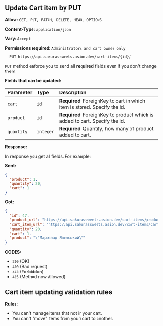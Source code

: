 ## Update Cart item by PUT

**Allow:** `GET, PUT, PATCH, DELETE, HEAD, OPTIONS`

**Content-Type:** `application/json`

**Vary:** `Accept`

**Permissions required**: `Administrators and cart owner only`

```
  PUT https://api.sakurassweets.asion.dev/cart-items/{id}/
```

`PUT` method enforce you to send all **required** fields even if you don't change them.

**Fields that can be updated:**

| Parameter  | Type      | Description                                                                 |
| :--------- | :-------- | :-------------------------------------------------------------------------- |
| `cart`     | `id`      | **Required**. ForeignKey to cart in which item is stored. Specify the id.   |
| `product`  | `id`      | **Required**. ForeignKey to product which is added to cart. Specify the id. |
| `quantity` | `integer` | **Required**. Quantity, how many of product added to cart.                  |

**Response:**

In response you get all fields. For example:

**Sent:**

```json
{
  "product": 1,
  "quantity": 20,
  "cart": 1
}
```

**Got:**

```json
{
  "id": 47,
  "product_url": "https://api.sakurassweets.asion.dev/cart-items/products/1/",
  "cart_item_url": "https://api.sakurassweets.asion.dev/cart-items/cart-items/47/",
  "quantity": 20,
  "cart": 1,
  "product": "\"Мармелад Японський\""
}
```

**CODES:**

- `200` (OK)
- `400` (Bad request)
- `403` (Forbidden)
- `405` (Method now Allowed)

## Cart item updating validation rules

**Rules:**

- You can't manage items that not in your cart.
- You can't "move" items from you'r cart to another.

